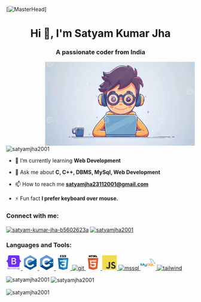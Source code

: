 [![MasterHead]()]
<h1 align="center">Hi 👋, I'm Satyam Kumar Jha</h1>
<h3 align="center">A passionate coder from India</h3>
<img align="right" alt="Coding" width="400" src="image.jpg">

<p align="left"> <img src="https://komarev.com/ghpvc/?username=satyamjha2001&label=Profile%20views&color=0e75b6&style=flat" alt="satyamjha2001" /> </p>

- 🌱 I’m currently learning **Web Development**

- 💬 Ask me about **C, C++, DBMS, MySql, Web Development**

- 📫 How to reach me **satyamjha23112001@gmail.com**

- ⚡ Fun fact **I prefer keyboard over mouse.**

<h3 align="left">Connect with me:</h3>
<p align="left">
<a href="https://linkedin.com/in/satyam-kumar-jha-b5602623a" target="blank"><img align="center" src="https://raw.githubusercontent.com/rahuldkjain/github-profile-readme-generator/master/src/images/icons/Social/linked-in-alt.svg" alt="satyam-kumar-jha-b5602623a" height="30" width="40" /></a>
<a href="https://www.leetcode.com/satyamjha2001" target="blank"><img align="center" src="https://raw.githubusercontent.com/rahuldkjain/github-profile-readme-generator/master/src/images/icons/Social/leet-code.svg" alt="satyamjha2001" height="30" width="40" /></a>
</p>

<h3 align="left">Languages and Tools:</h3>
<p align="left"> <a href="https://getbootstrap.com" target="_blank" rel="noreferrer"> <img src="https://raw.githubusercontent.com/devicons/devicon/master/icons/bootstrap/bootstrap-plain-wordmark.svg" alt="bootstrap" width="40" height="40"/> </a> <a href="https://www.cprogramming.com/" target="_blank" rel="noreferrer"> <img src="https://raw.githubusercontent.com/devicons/devicon/master/icons/c/c-original.svg" alt="c" width="40" height="40"/> </a> <a href="https://www.w3schools.com/cpp/" target="_blank" rel="noreferrer"> <img src="https://raw.githubusercontent.com/devicons/devicon/master/icons/cplusplus/cplusplus-original.svg" alt="cplusplus" width="40" height="40"/> </a> <a href="https://www.w3schools.com/css/" target="_blank" rel="noreferrer"> <img src="https://raw.githubusercontent.com/devicons/devicon/master/icons/css3/css3-original-wordmark.svg" alt="css3" width="40" height="40"/> </a> <a href="https://git-scm.com/" target="_blank" rel="noreferrer"> <img src="https://www.vectorlogo.zone/logos/git-scm/git-scm-icon.svg" alt="git" width="40" height="40"/> </a> <a href="https://www.w3.org/html/" target="_blank" rel="noreferrer"> <img src="https://raw.githubusercontent.com/devicons/devicon/master/icons/html5/html5-original-wordmark.svg" alt="html5" width="40" height="40"/> </a> <a href="https://developer.mozilla.org/en-US/docs/Web/JavaScript" target="_blank" rel="noreferrer"> <img src="https://raw.githubusercontent.com/devicons/devicon/master/icons/javascript/javascript-original.svg" alt="javascript" width="40" height="40"/> </a> <a href="https://www.microsoft.com/en-us/sql-server" target="_blank" rel="noreferrer"> <img src="https://www.svgrepo.com/show/303229/microsoft-sql-server-logo.svg" alt="mssql" width="40" height="40"/> </a> <a href="https://www.mysql.com/" target="_blank" rel="noreferrer"> <img src="https://raw.githubusercontent.com/devicons/devicon/master/icons/mysql/mysql-original-wordmark.svg" alt="mysql" width="40" height="40"/> </a> <a href="https://tailwindcss.com/" target="_blank" rel="noreferrer"> <img src="https://www.vectorlogo.zone/logos/tailwindcss/tailwindcss-icon.svg" alt="tailwind" width="40" height="40"/> </a> </p>

<p><img align="left" src="https://github-readme-stats.vercel.app/api/top-langs?username=satyamjha2001&show_icons=true&locale=en&layout=compact" alt="satyamjha2001" /></p>

<p>&nbsp;<img align="center" src="https://github-readme-stats.vercel.app/api?username=satyamjha2001&show_icons=true&locale=en" alt="satyamjha2001" /></p>

<p><img align="center" src="https://github-readme-streak-stats.herokuapp.com/?user=satyamjha2001&" alt="satyamjha2001" /></p>

